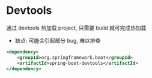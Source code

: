 # Devtools

通过 devtools 热加载 project, 只需要 build 就可完成热加载

- 缺点: 可能会引起部分 bug, 难以排查

```xml
<dependency>
    <groupId>org.springframework.boot</groupId>
    <artifactId>spring-boot-devtools</artifactId>
</dependency>
```
